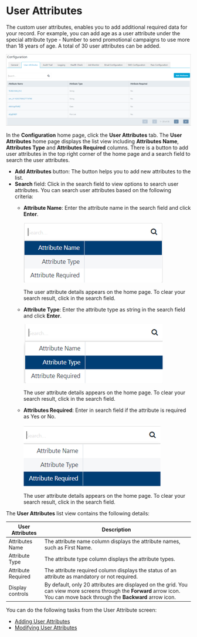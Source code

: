                               


User Attributes
===============

The custom user attributes, enables you to add additional required data for your record. For example, you can add age as a user attribute under the special attribute type - Number to send promotional campaigns to use more than 18 years of age. A total of 30 user attributes can be added.

![](../Resources/Images/Settings/Configuration/userattributes/userattributehomepage_637x247.png)

In the **Configuration** home page, click the **User Attributes** tab. The **User Attributes** home page displays the list view including **Attributes Name**, **Attributes Type** and **Attributes Required** columns. There is a button to add user attributes in the top right corner of the home page and a search field to search the user attributes.

*   **Add Attributes** button: The button helps you to add new attributes to the list.
*   **Search** field: Click in the search field to view options to search user attributes. You can search user attributes based on the following criteria:
    *   **Attribute Name**: Enter the attribute name in the search field and click **Enter**.
        
        ![](../Resources/Images/Settings/Configuration/userattributes/searchattributename.png)
        
        The user attribute details appears on the home page. To clear your search result, click in the search field.
        
    *   **Attribute Type**: Enter the attribute type as string in the search field and click **Enter**.
        
        ![](../Resources/Images/Settings/Configuration/userattributes/searchattributetype.png)
        
        The user attribute details appears on the home page. To clear your search result, click in the search field.
        
    *   **Attributes Required**: Enter in search field if the attribute is required as Yes or No.
        
        ![](../Resources/Images/Settings/Configuration/userattributes/searchattributerequired.png)
        
        The user attribute details appears on the home page. To clear your search result, click in the search field.
        

The **User Attributes** list view contains the following details:

  
| User Attributes | Description |
| --- | --- |
| Attributes Name | The attribute name column displays the attribute names, such as First Name. |
| Attribute Type | The attribute type column displays the attribute types. |
| Attribute Required | The attribute required column displays the status of an attribute as mandatory or not required. |
| Display controls | By default, only 20 attributes are displayed on the grid. You can view more screens through the **Forward** arrow icon. You can move back through the **Backward** arrow icon. |

You can do the following tasks from the User Attribute screen:

*   [Adding User Attributes](Adding_Attributes_to_Audience.md)
*   [Modifying User Attributes](Modifying_an_Attribute.md)
